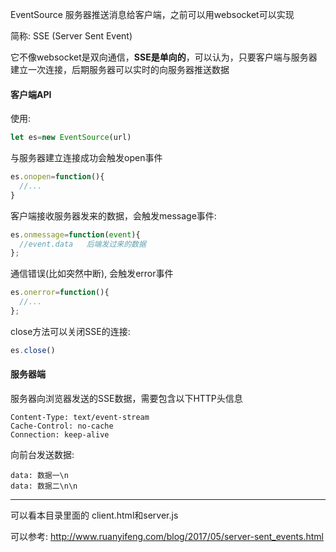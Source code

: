 EventSource 服务器推送消息给客户端，之前可以用websocket可以实现

简称: SSE (Server Sent Event) 

它不像websocket是双向通信，**SSE是单向的**，可以认为，只要客户端与服务器建立一次连接，后期服务器可以实时的向服务器推送数据

#### 客户端API

使用:

```javascript
let es=new EventSource(url)
```

与服务器建立连接成功会触发open事件

```javascript
es.onopen=function(){
  //...
}
```

客户端接收服务器发来的数据，会触发message事件:

```javascript
es.onmessage=function(event){
  //event.data   后端发过来的数据
};
```

通信错误(比如突然中断), 会触发error事件

```javascript
es.onerror=function(){
  //...
};
```

close方法可以关闭SSE的连接:

```javascript
es.close()
```

#### 服务器端

服务器向浏览器发送的SSE数据，需要包含以下HTTP头信息

```
Content-Type: text/event-stream
Cache-Control: no-cache
Connection: keep-alive
```

向前台发送数据:

```
data: 数据一\n
data: 数据二\n\n
```

---

可以看本目录里面的 client.html和server.js

可以参考: http://www.ruanyifeng.com/blog/2017/05/server-sent_events.html